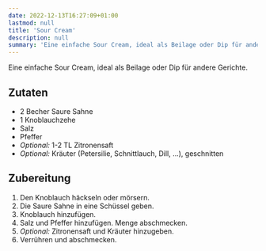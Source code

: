```yaml
---
date: 2022-12-13T16:27:09+01:00
lastmod: null
title: 'Sour Cream'
description: null
summary: 'Eine einfache Sour Cream, ideal als Beilage oder Dip für andere Gerichte.'
---
```


Eine einfache Sour Cream, ideal als Beilage oder Dip für andere Gerichte.

## Zutaten

- 2 Becher Saure Sahne
- 1 Knoblauchzehe
- Salz
- Pfeffer
- *Optional:* 1-2 TL Zitronensaft
- *Optional:* Kräuter (Petersilie, Schnittlauch, Dill, ...), geschnitten

## Zubereitung

1. Den Knoblauch häckseln oder mörsern.
2. Die Saure Sahne in eine Schüssel geben.
3. Knoblauch hinzufügen.
4. Salz und Pfeffer hinzufügen. Menge abschmecken.
5. *Optional:* Zitronensaft und Kräuter hinzugeben.
6. Verrühren und abschmecken.
